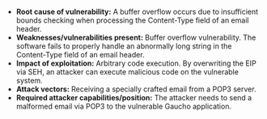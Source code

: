 - **Root cause of vulnerability:** A buffer overflow occurs due to insufficient bounds checking when processing the Content-Type field of an email header.
- **Weaknesses/vulnerabilities present:** Buffer overflow vulnerability. The software fails to properly handle an abnormally long string in the Content-Type field of an email header.
- **Impact of exploitation:** Arbitrary code execution. By overwriting the EIP via SEH, an attacker can execute malicious code on the vulnerable system.
- **Attack vectors:** Receiving a specially crafted email from a POP3 server.
- **Required attacker capabilities/position:** The attacker needs to send a malformed email via POP3 to the vulnerable Gaucho application.